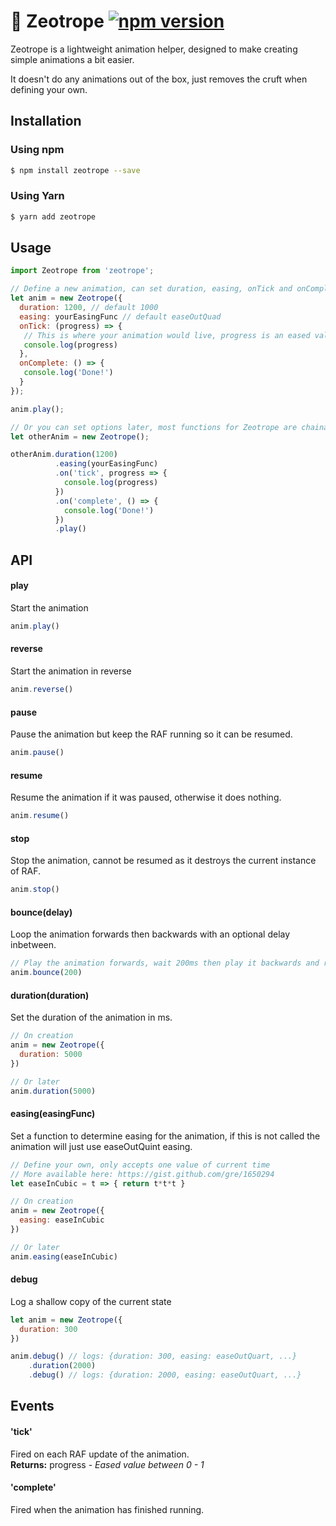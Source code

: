 # 🐎 Zeotrope [![npm version](https://badge.fury.io/js/zeotrope.svg)](https://badge.fury.io/js/zeotrope)

Zeotrope is a lightweight animation helper, designed to make creating simple animations a bit easier.

It doesn't do any animations out of the box, just removes the cruft when defining your own.

## Installation

### Using npm

```sh
$ npm install zeotrope --save
```

### Using Yarn

```sh
$ yarn add zeotrope
```

## Usage

```js
import Zeotrope from 'zeotrope';

// Define a new animation, can set duration, easing, onTick and onComplete here
let anim = new Zeotrope({
  duration: 1200, // default 1000
  easing: yourEasingFunc // default easeOutQuad
  onTick: (progress) => {
   // This is where your animation would live, progress is an eased value from 0 - 1
   console.log(progress)
  },
  onComplete: () => {
   console.log('Done!')
  }
});

anim.play();

// Or you can set options later, most functions for Zeotrope are chainable
let otherAnim = new Zeotrope();

otherAnim.duration(1200)
          .easing(yourEasingFunc)
          .on('tick', progress => {
            console.log(progress)
          })
          .on('complete', () => {
            console.log('Done!')
          })
          .play()
```

## API

#### play
Start the animation

```js
anim.play()
```

#### reverse
Start the animation in reverse

```js
anim.reverse()
```

#### pause
Pause the animation but keep the RAF running so it can be resumed.

```js
anim.pause()
```

#### resume
Resume the animation if it was paused, otherwise it does nothing.

```js
anim.resume()
```

#### stop
Stop the animation, cannot be resumed as it destroys the current instance of RAF.

```js
anim.stop()
```

#### bounce(delay)
Loop the animation forwards then backwards with an optional delay inbetween.

```js
// Play the animation forwards, wait 200ms then play it backwards and repeat forever.
anim.bounce(200)
```

#### duration(duration)
Set the duration of the animation in ms.

```js
// On creation
anim = new Zeotrope({
  duration: 5000
})

// Or later
anim.duration(5000)
```

#### easing(easingFunc)
Set a function to determine easing for the animation, if this is not called the animation will just use easeOutQuint easing.

```js
// Define your own, only accepts one value of current time
// More available here: https://gist.github.com/gre/1650294
let easeInCubic = t => { return t*t*t }

// On creation
anim = new Zeotrope({
  easing: easeInCubic
})

// Or later
anim.easing(easeInCubic)
```

#### debug
Log a shallow copy of the current state

```js
let anim = new Zeotrope({
  duration: 300
})

anim.debug() // logs: {duration: 300, easing: easeOutQuart, ...}
    .duration(2000)
    .debug() // logs: {duration: 2000, easing: easeOutQuart, ...}
```

## Events

#### 'tick'
Fired on each RAF update of the animation.<br>
**Returns:** progress - *Eased value between 0 - 1*

#### 'complete'
Fired when the animation has finished running.<br>
